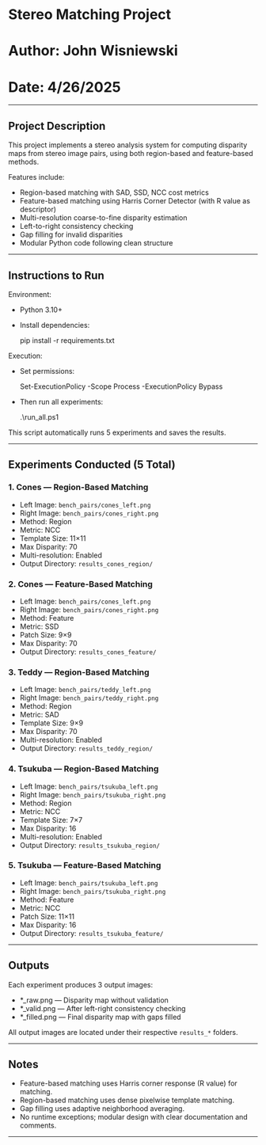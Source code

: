 # Stereo Matching Project
# Author: John Wisniewski
# Date: 4/26/2025

---

## Project Description

This project implements a stereo analysis system for computing disparity maps 
from stereo image pairs, using both region-based and feature-based methods.

Features include:
- Region-based matching with SAD, SSD, NCC cost metrics
- Feature-based matching using Harris Corner Detector (with R value as descriptor)
- Multi-resolution coarse-to-fine disparity estimation
- Left-to-right consistency checking
- Gap filling for invalid disparities
- Modular Python code following clean structure

---

## Instructions to Run

Environment:
- Python 3.10+
- Install dependencies:

    pip install -r requirements.txt

Execution:
- Set permissions:

    Set-ExecutionPolicy -Scope Process -ExecutionPolicy Bypass

- Then run all experiments:

    .\run_all.ps1

This script automatically runs 5 experiments and saves the results.

---

## Experiments Conducted (5 Total)

### 1. Cones — Region-Based Matching
- Left Image: `bench_pairs/cones_left.png`
- Right Image: `bench_pairs/cones_right.png`
- Method: Region
- Metric: NCC
- Template Size: 11×11
- Max Disparity: 70
- Multi-resolution: Enabled
- Output Directory: `results_cones_region/`

### 2. Cones — Feature-Based Matching
- Left Image: `bench_pairs/cones_left.png`
- Right Image: `bench_pairs/cones_right.png`
- Method: Feature
- Metric: SSD
- Patch Size: 9×9
- Max Disparity: 70
- Output Directory: `results_cones_feature/`

### 3. Teddy — Region-Based Matching
- Left Image: `bench_pairs/teddy_left.png`
- Right Image: `bench_pairs/teddy_right.png`
- Method: Region
- Metric: SAD
- Template Size: 9×9
- Max Disparity: 70
- Multi-resolution: Enabled
- Output Directory: `results_teddy_region/`

### 4. Tsukuba — Region-Based Matching
- Left Image: `bench_pairs/tsukuba_left.png`
- Right Image: `bench_pairs/tsukuba_right.png`
- Method: Region
- Metric: NCC
- Template Size: 7×7
- Max Disparity: 16
- Multi-resolution: Enabled
- Output Directory: `results_tsukuba_region/`

### 5. Tsukuba — Feature-Based Matching
- Left Image: `bench_pairs/tsukuba_left.png`
- Right Image: `bench_pairs/tsukuba_right.png`
- Method: Feature
- Metric: NCC
- Patch Size: 11×11
- Max Disparity: 16
- Output Directory: `results_tsukuba_feature/`

---

## Outputs

Each experiment produces 3 output images:
- *_raw.png — Disparity map without validation
- *_valid.png — After left-right consistency checking
- *_filled.png — Final disparity map with gaps filled

All output images are located under their respective `results_*` folders.

---

## Notes

- Feature-based matching uses Harris corner response (R value) for matching.
- Region-based matching uses dense pixelwise template matching.
- Gap filling uses adaptive neighborhood averaging.
- No runtime exceptions; modular design with clear documentation and comments.

---
